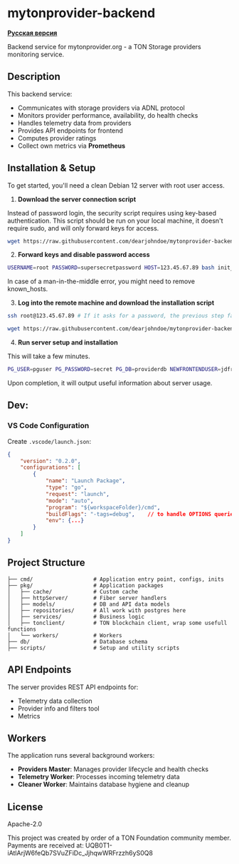 # mytonprovider-backend

**[Русская версия](README.ru.md)**

Backend service for mytonprovider.org - a TON Storage providers monitoring service.

## Description

This backend service:
- Communicates with storage providers via ADNL protocol
- Monitors provider performance, availability, do health checks
- Handles telemetry data from providers
- Provides API endpoints for frontend
- Computes provider ratings
- Collect own metrics via **Prometheus**

## Installation & Setup

To get started, you'll need a clean Debian 12 server with root user access.

1. **Download the server connection script**

Instead of password login, the security script requires using key-based authentication. This script should be run on your local machine, it doesn't require sudo, and will only forward keys for access.

```bash
wget https://raw.githubusercontent.com/dearjohndoe/mytonprovider-backend/refs/heads/master/scripts/init_server_connection.sh
```

2. **Forward keys and disable password access**

```bash
USERNAME=root PASSWORD=supersecretpassword HOST=123.45.67.89 bash init_server_connection.sh
```

In case of a man-in-the-middle error, you might need to remove known_hosts.

3. **Log into the remote machine and download the installation script**

```bash
ssh root@123.45.67.89 # If it asks for a password, the previous step failed.

wget https://raw.githubusercontent.com/dearjohndoe/mytonprovider-backend/refs/heads/master/scripts/setup_server.sh
```

4. **Run server setup and installation**

This will take a few minutes.

```bash
PG_USER=pguser PG_PASSWORD=secret PG_DB=providerdb NEWFRONTENDUSER=jdfront NEWSUDOUSER=johndoe NEWUSER_PASSWORD=newsecurepassword bash ./setup_server.sh
```

Upon completion, it will output useful information about server usage.

## Dev:
### VS Code Configuration
Create `.vscode/launch.json`:
```json
{
    "version": "0.2.0",
    "configurations": [
        {
            "name": "Launch Package",
            "type": "go",
            "request": "launch",
            "mode": "auto",
            "program": "${workspaceFolder}/cmd",
            "buildFlags": "-tags=debug",    // to handle OPTIONS queries without nginx when dev
            "env": {...}
        }
    ]
}
```

## Project Structure

```
├── cmd/                   # Application entry point, configs, inits
├── pkg/                   # Application packages
│   ├── cache/             # Custom cache
│   ├── httpServer/        # Fiber server handlers
│   ├── models/            # DB and API data models
│   ├── repositories/      # All work with postgres here
│   ├── services/          # Business logic
│   ├── tonclient/         # TON blockchain client, wrap some usefull functions
│   └── workers/           # Workers
├── db/                    # Database schema
├── scripts/               # Setup and utility scripts
```

## API Endpoints

The server provides REST API endpoints for:
- Telemetry data collection
- Provider info and filters tool
- Metrics

## Workers

The application runs several background workers:
- **Providers Master**: Manages provider lifecycle and health checks
- **Telemetry Worker**: Processes incoming telemetry data
- **Cleaner Worker**: Maintains database hygiene and cleanup

## License
 
Apache-2.0



This project was created by order of a TON Foundation community member.
Payments are received at:
UQB0T1-iAtlArjW6feQb7SVuZFiDc_JjhqwWRFrzzh6yS0Q8
